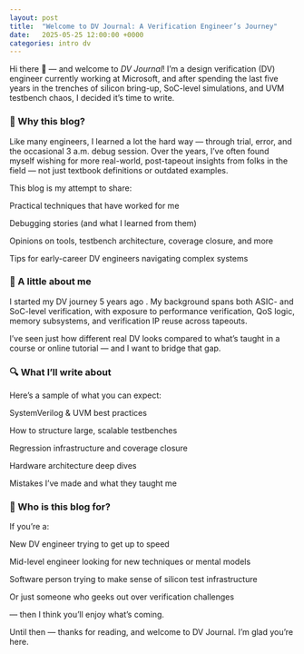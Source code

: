```yaml
---
layout: post
title:  "Welcome to DV Journal: A Verification Engineer’s Journey"
date:   2025-05-25 12:00:00 +0000
categories: intro dv
---
```


Hi there 👋 — and welcome to *DV Journal*! I’m a design verification (DV) engineer currently working at Microsoft, and after spending the last five years in the trenches of silicon bring-up, SoC-level simulations, and UVM testbench chaos, I decided it’s time to write.

### 🧠 Why this blog?

Like many engineers, I learned a lot the hard way — through trial, error, and the occasional 3 a.m. debug session. Over the years, I’ve often found myself wishing for more real-world, post-tapeout insights from folks in the field — not just textbook definitions or outdated examples.

This blog is my attempt to share:

Practical techniques that have worked for me

Debugging stories (and what I learned from them)

Opinions on tools, testbench architecture, coverage closure, and more

Tips for early-career DV engineers navigating complex systems

### 🧩 A little about me

I started my DV journey 5 years ago . My background spans both ASIC- and SoC-level verification, with exposure to performance verification, QoS logic, memory subsystems, and verification IP reuse across tapeouts.

I’ve seen just how different real DV looks compared to what’s taught in a course or online tutorial — and I want to bridge that gap.

### 🔍 What I’ll write about

Here’s a sample of what you can expect:

SystemVerilog & UVM best practices

How to structure large, scalable testbenches

Regression infrastructure and coverage closure

Hardware architecture deep dives

Mistakes I’ve made and what they taught me

### 🚀 Who is this blog for?

If you’re a:

New DV engineer trying to get up to speed

Mid-level engineer looking for new techniques or mental models

Software person trying to make sense of silicon test infrastructure

Or just someone who geeks out over verification challenges

— then I think you’ll enjoy what’s coming.


Until then — thanks for reading, and welcome to DV Journal. I’m glad you’re here.

